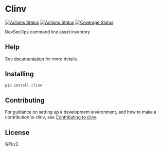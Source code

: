 # Clinv

[![Actions Status](https://github.com/lyz-code/clinv/workflows/Tests/badge.svg)](https://github.com/lyz-code/clinv/actions)
[![Actions Status](https://github.com/lyz-code/clinv/workflows/Build/badge.svg)](https://github.com/lyz-code/clinv/actions)
[![Coverage Status](https://coveralls.io/repos/github/lyz-code/clinv/badge.svg?branch=master)](https://coveralls.io/github/lyz-code/clinv?branch=master)

DevSecOps command line asset inventory

## Help

See [documentation](https://lyz-code.github.io/clinv) for more details.

## Installing

```bash
pip install clinv
```

## Contributing

For guidance on setting up a development environment, and how to make
a contribution to *clinv*, see [Contributing to
clinv](https://lyz-code.github.io/clinv/contributing).

## License

GPLv3
